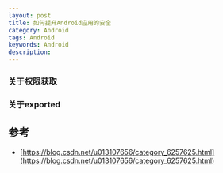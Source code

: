 ```yaml
---
layout: post
title: 如何提升Android应用的安全
category: Android
tags: Android
keywords: Android
description:
---
```



### 关于权限获取

### 关于exported








## 参考

- [https://blog.csdn.net/u013107656/category_6257625.html](https://blog.csdn.net/u013107656/category_6257625.html)